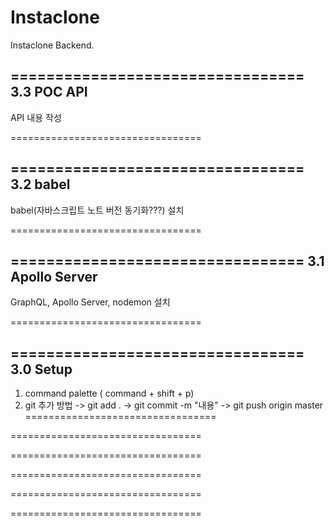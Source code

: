 # Instaclone

Instaclone Backend.


=================================
3.3 POC API
---------------------------------

API 내용 작성

=================================

=================================
3.2 babel
---------------------------------

babel(자바스크립트 노트 버전 동기화???) 설치

=================================

=================================
3.1 Apollo Server
---------------------------------

GraphQL, Apollo Server, nodemon 설치

=================================

=================================
3.0 Setup
---------------------------------
1. command palette ( command + shift + p)
2. git 추가 방법
  -> git add .
  -> git commit -m "내용"
  -> git push origin master
=================================


=================================

=================================

=================================

=================================

=================================